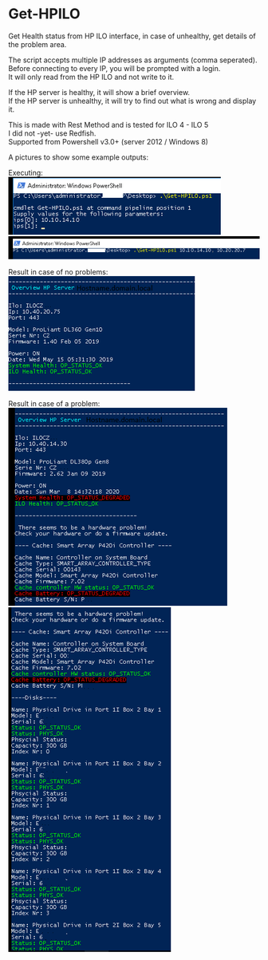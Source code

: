 # Get-HPILO
Get Health status from HP ILO interface, in case of unhealthy, get details of the problem area. 

The script accepts multiple IP addresses as arguments (comma seperated). <br/>
Before connecting to every IP, you will be prompted with a login.<br/>
It will only read from the HP ILO and not write to it.<br/>

If the HP server is healthy, it will show a brief overview. <br/>
If the HP server is unhealthy, it will try to find out what is wrong and display it. <br/>

This is made with Rest Method and is tested for ILO 4 - ILO 5 <br/>
I did not -yet- use Redfish. <br/>
Supported from Powershell v3.0+ (server 2012 / Windows 8)<br/>
    
A pictures to show some example outputs:<br/>

Executing:<br/>
![](images/Get-HPILO_exec.png)   
![](images/Get-HPILO_exec1.png)

Result in case of no problems: <br/>
![](images/Get-HPILO_res.png)

Result in case of a problem: <br/>
![](images/Get-HPILO_res1.png)
![](images/Get-HPILO_res1b.png)
